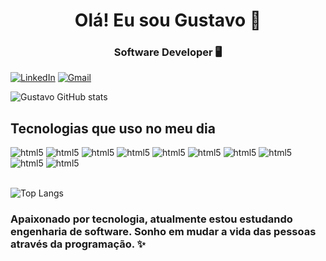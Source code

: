 <div align="center">
  <h1>Olá! Eu sou Gustavo 👋</h1>
  <h3>Software Developer 🖥️</h3>
</div>

[![LinkedIn](https://img.shields.io/badge/LinkedIn-0077B5?style=for-the-badge&logo=linkedin&logoColor=white)](https://www.linkedin.com/in/gusstavo01/)
[![Gmail](https://img.shields.io/badge/Gmail-D14836?style=for-the-badge&logo=gmail&logoColor=white)](mailto:gustavoaguiar.dev@gmail.com)

![Gustavo GitHub stats](https://github-readme-stats.vercel.app/api?username=gusstavo01&show_icons=true&theme=radical)

## Tecnologias que uso no meu dia
<div style="display: inline_block">
    <img aling="center" alt="html5" src="https://img.shields.io/badge/HTML5-E34F26?style=for-the-badge&logo=html5&logoColor=white"> 
    <img aling="center" alt="html5" src="https://img.shields.io/badge/CSS3-1572B6?style=for-the-badge&logo=css3&logoColor=white"> 
    <img aling="center" alt="html5" src="https://img.shields.io/badge/JavaScript-F7DF1E?style=for-the-badge&logo=javascript&logoColor=black"> 
    <img aling="center" alt="html5" src="https://img.shields.io/badge/React-20232A?style=for-the-badge&logo=react&logoColor=61DAFB"> 
    <img aling="center" alt="html5" src="https://img.shields.io/badge/-Next_JS-black?style=for-the-badge&logoColor=white&logo=nextdotjs&color=000000"> 
    <img aling="center" alt="html5" src="https://img.shields.io/badge/TypeScript-007ACC?style=for-the-badge&logo=typescript&logoColor=white"> 
    <img aling="center" alt="html5" src="https://img.shields.io/badge/Node.js-43853D?style=for-the-badge&logo=node.js&logoColor=white"> 
    <img aling="center" alt="html5" src="https://img.shields.io/badge/-NestJs-ea2845?style=flat-square&logo=nestjs&logoColor=white"> 
    <img aling="center" alt="html5" src="https://img.shields.io/badge/styled--components-DB7093?style=for-the-badge&logo=styled-components&logoColor=white"> 
    <img aling="center" alt="html5" src="https://img.shields.io/badge/PostgreSQL-316192?style=for-the-badge&logo=postgresql&logoColor=white"> 
</div><br>

![Top Langs](https://github-readme-stats.vercel.app/api/top-langs/?username=gusstavo01&layout=compact)

<h3> Apaixonado por tecnologia,  atualmente estou estudando engenharia de software. Sonho em mudar a vida das pessoas através da programação. ✨</h3>


